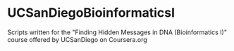 # UCSanDiegoBioinformaticsI
Scripts written for the "Finding Hidden Messages in DNA (Bioinformatics I)" course offered by UCSanDiego on Coursera.org 
